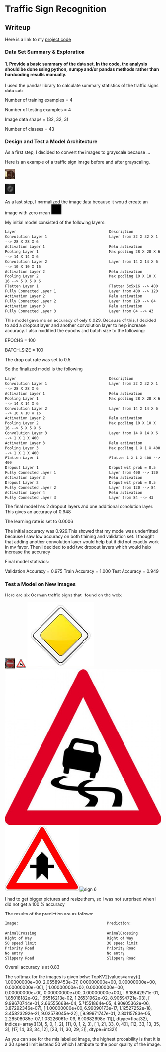 # **Traffic Sign Recognition** 

## Writeup

Here is a link to my [project code](https://github.com/udacity/CarND-Traffic-Sign-Classifier-Project/blob/master/Traffic_Sign_Classifier.ipynb)

### Data Set Summary & Exploration

#### 1. Provide a basic summary of the data set. In the code, the analysis should be done using python, numpy and/or pandas methods rather than hardcoding results manually.

I used the pandas library to calculate summary statistics of the traffic
signs data set:

Number of training examples = 4

Number of testing examples = 4

Image data shape = (32, 32, 3)

Number of classes = 43


### Design and Test a Model Architecture


As a first step, I decided to convert the images to grayscale because ...

Here is an example of a traffic sign image before and after grayscaling.

![Example](./examples/exampl.jpg)


![alt text](./examples/gray.jpg)


As a last step, I normalized the image data because it would create an image with zero mean
![alt text](./examples/normalized.jpg)


My initial model consisted of the following layers:
```
Layer                                          Description
Convolution Layer 1                            Layer from 32 X 32 X 1 --> 28 X 28 X 6
Activation Layer 1                             Relu activation
Pooling Layer 1                                Max pooling 28 X 28 X 6 --> 14 X 14 X 6
Convolution Layer 2                            Layer from 14 X 14 X 6 --> 10 X 10 X 16
Activation Layer 2                             Relu activation
Pooling Layer 2                                Max pooling 10 X 10 X 16 --> 5 X 5 X 6
Flatten Layer 1                                Flatten 5x5x16 --> 400
Fully Connected Layer 1                        Layer from 400 --> 120
Activation Layer 2                             Relu activation
Fully Connected Layer 2                        Layer from 120 --> 84
Activation Layer 3                             Relu activation
Fully Connected Layer 3                        Layer from 84 --> 43

```
This model gave me an accuracy of only 0.929. Because of this, I decided to add a dropout layer and another convolution layer to help increase accuracy. I also modified the epochs and batch size to the following:


EPOCHS = 100


BATCH_SIZE = 100


The drop out rate was set to 0.5.


So the finalized model is the following:
```
Layer                                          Description
Convolution Layer 1                            Layer from 32 X 32 X 1 --> 28 X 28 X 6
Activation Layer 1                             Relu activation
Pooling Layer 1                                Max pooling 28 X 28 X 6 --> 14 X 14 X 6
Convolution Layer 2                            Layer from 14 X 14 X 6 --> 10 X 10 X 16
Activation Layer 2                             Relu activation
Pooling Layer 2                                Max pooling 10 X 10 X 16 --> 5 X 5 X 6
Convolution Layer 3                            Layer from 14 X 14 X 6 --> 1 X 1 X 400
Activation Layer 3                             Relu activation
Pooling Layer 3                                Max pooling 1 X 1 X 400 --> 1 X 1 X 400
Flatten Layer 1                                Flatten 1 X 1 X 400 --> 400
Dropout Layer 1                                Droput wit prob = 0.5
Fully Connected Layer 1                        Layer from 400 --> 120
Activation Layer 3                             Relu activation
Dropout Layer 2                                Droput wit prob = 0.5
Fully Connected Layer 2                        Layer from 120 --> 84
Activation Layer 4                             Relu activation
Fully Connected Layer 3                        Layer from 84 --> 43
```

The final model has 2 dropout layers and one additional conolution layer. This gives an accuracy of 0.948

The learning rate is set to 0.0006


The initial accuracy was 0.929.This showed that my model was underfitted because I saw low accuracy on both training and validation set. I thought that adding another convolution layer would help but it did not exactly work in my favor. Then I decided to add two dropout layers which would help increase the accuracy


Final model statistics:


Validation Accuracy = 0.975
Train Accuracy = 1.000
Test Accuracy = 0.949






### Test a Model on New Images



Here are six German traffic signs that I found on the web:

![sign 1](./mysigns/1.jpg) ![sign 2](./mysigns/2.jpg) ![sign 3](./mysigns/3.jpg)
![sign 4](./mysigns/4.jpg) ![sign 5](./mysigns/5.jpg)![sign 6](./mysigns/6.jpg])

I had to get bigger pictures and resize them, so I was not surprised when I did not get a 100 % accuracy

The results of the prediction are as follows:
```
Image:                                        Prediction:

AnimalCrossing                                AnimalCrossing
Right of Way                                  Right of Way
50 speed limit                                30 speed limit
Priority Road                                 Priority Road
No entry                                      No entry
Slippery Road                                 Slippery Road

```
Overall accuracy is at 0.83


The softmax for the images is given belw:
TopKV2(values=array([[  1.00000000e+00,   2.05589453e-37,   0.00000000e+00,
          0.00000000e+00,   0.00000000e+00],
       [  1.00000000e+00,   0.00000000e+00,   0.00000000e+00,
          0.00000000e+00,   0.00000000e+00],
       [  9.18842971e-01,   1.85018182e-02,   1.65516213e-02,
          1.26531962e-02,   8.90594721e-03],
       [  9.99670744e-01,   2.66555668e-04,   5.71551864e-05,
          4.90605362e-06,   3.87292346e-07],
       [  1.00000000e+00,   6.99090173e-17,   1.12527252e-18,
          3.45823292e-21,   9.02578045e-22],
       [  9.99971747e-01,   2.80115783e-05,   2.28508085e-07,
          1.03226061e-09,   6.00682698e-11]], dtype=float32), indices=array([[31,  5,  0,  1,  2],
       [11,  0,  1,  2,  3],
       [ 1, 21, 33,  0, 40],
       [12, 33, 13, 35,  3],
       [17, 14, 33, 34, 12],
       [23, 11, 30, 29,  3]], dtype=int32))
       

As you can see for the mis labelled image, the highest probability is that it is a 30 speed limit instead 50 which I attribute to the poor quality of the image.
